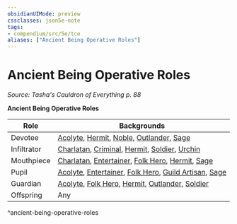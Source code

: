 ```yaml
---
obsidianUIMode: preview
cssclasses: json5e-note
tags:
- compendium/src/5e/tce
aliases: ["Ancient Being Operative Roles"]
---
```

# Ancient Being Operative Roles
*Source: Tasha's Cauldron of Everything p. 88* 

**Ancient Being Operative Roles**

| Role | Backgrounds |
|------|-------------|
| Devotee | [Acolyte](/Systems/5e/backgrounds/acolyte.md), [Hermit](/Systems/5e/backgrounds/hermit.md), [Noble](/Systems/5e/backgrounds/noble.md), [Outlander](/Systems/5e/backgrounds/outlander.md), [Sage](/Systems/5e/backgrounds/sage.md) |
| Infiltrator | [Charlatan](/Systems/5e/backgrounds/charlatan.md), [Criminal](/Systems/5e/backgrounds/criminal.md), [Hermit](/Systems/5e/backgrounds/hermit.md), [Soldier](/Systems/5e/backgrounds/soldier.md), [Urchin](/Systems/5e/backgrounds/urchin.md) |
| Mouthpiece | [Charlatan](/Systems/5e/backgrounds/charlatan.md), [Entertainer](/Systems/5e/backgrounds/entertainer.md), [Folk Hero](/Systems/5e/backgrounds/folk-hero.md), [Hermit](/Systems/5e/backgrounds/hermit.md), [Sage](/Systems/5e/backgrounds/sage.md) |
| Pupil | [Acolyte](/Systems/5e/backgrounds/acolyte.md), [Entertainer](/Systems/5e/backgrounds/entertainer.md), [Folk Hero](/Systems/5e/backgrounds/folk-hero.md), [Guild Artisan](/Systems/5e/backgrounds/guild-artisan.md), [Sage](/Systems/5e/backgrounds/sage.md) |
| Guardian | [Acolyte](/Systems/5e/backgrounds/acolyte.md), [Folk Hero](/Systems/5e/backgrounds/folk-hero.md), [Hermit](/Systems/5e/backgrounds/hermit.md), [Outlander](/Systems/5e/backgrounds/outlander.md), [Soldier](/Systems/5e/backgrounds/soldier.md) |
| Offspring | Any |
^ancient-being-operative-roles